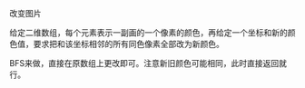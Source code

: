 改变图片

给定二维数组，每个元素表示一副画的一个像素的颜色，再给定一个坐标和新的颜色值，要求把和该坐标相邻的所有同色像素全部改为新颜色。

BFS来做，直接在原数组上更改即可。注意新旧颜色可能相同，此时直接返回就行。